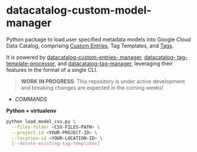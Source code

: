 # datacatalog-custom-model-manager

Python package to load user specified metadata models into Google Cloud Data Catalog, comprising
[Custom Entries](https://cloud.google.com/data-catalog/docs/how-to/custom-entries), Tag Templates,
and [Tags](https://cloud.google.com/data-catalog/docs/concepts/overview#tags).

It is powered by [datacatalog-custom-entries-
manager](https://github.com/ricardolsmendes/datacatalog-custom-entries-manager), [datacatalog-
tag-template-processor](https://github.com/mesmacosta/datacatalog-tag-template-processor), and
[datacatalog-tag-manager](https://github.com/ricardolsmendes/datacatalog-tag-manager), leveraging
their features in the format of a single CLI.

> **WORK IN PROGRESS**: This repository is under active development and breaking changes are
> expected in the coming weeks!

- *COMMANDS* 

**Python + virtualenv**

```bash
python load_model_csv.py \
  --files-folder <CSV-FILES-PATH> \
  --project-id <YOUR-PROJECT-ID> \
  --location-id <YOUR-LOCATION-ID> \
  [--delete-existing-tag-templates]
```
